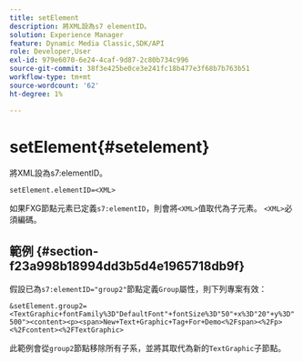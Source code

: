 ```yaml
---
title: setElement
description: 將XML設為s7 elementID。
solution: Experience Manager
feature: Dynamic Media Classic,SDK/API
role: Developer,User
exl-id: 979e6070-6e24-4caf-9d87-2c80b734c996
source-git-commit: 38f3e425be0ce3e241fc18b477e3f68b7b763b51
workflow-type: tm+mt
source-wordcount: '62'
ht-degree: 1%

---
```


# setElement{#setelement}

將XML設為s7:elementID。

`setElement.elementID=<XML>`

如果FXG節點元素已定義`s7:elementID`，則會將`<XML>`值取代為子元素。 `<XML>`必須編碼。

## 範例 {#section-f23a998b18994dd3b5d4e1965718db9f}

假設已為`s7:elementID="group2"`節點定義`Group`屬性，則下列專案有效：

`&setElement.group2=<TextGraphic+fontFamily%3D"DefaultFont"+fontSize%3D"50"+x%3D"20"+y%3D"500"><content><p><span>New+Text+Graphic+Tag+For+Demo<%2Fspan><%2Fp><%2Fcontent><%2FTextGraphic>`

此範例會從`group2`節點移除所有子系，並將其取代為新的`TextGraphic`子節點。
